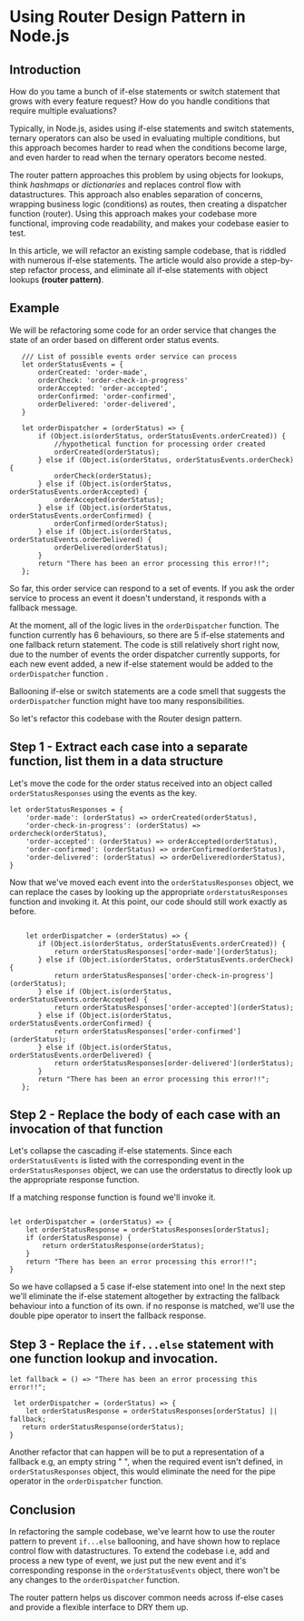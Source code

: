 # Using Router Design Pattern in Node.js

## Introduction
 How do you tame a bunch of if-else statements or switch statement that grows with every feature request? How do you handle conditions that require multiple evaluations?
 
 Typically, in Node.js, asides using if-else statements and switch statements, ternary operators can also be used in evaluating multiple conditions, but this approach becomes harder to read when the conditions become large, and even harder to read when the ternary operators become nested.
 
 The router pattern approaches this problem by using objects for lookups, think *hashmaps* or *dictionaries* and replaces control flow with datastructures. This approach also enables separation of concerns, wrapping business logic (conditions) as routes, then creating a dispatcher function (router). Using this approach makes your codebase more functional, improving code readability, and makes your codebase easier to test.
 
 In this article, we will refactor an existing sample codebase, that is riddled with numerous if-else statements. The article would also provide a step-by-step refactor process, and eliminate all if-else statements with object lookups **(router pattern)**.
 
 ## Example
 We will be refactoring some code for an order service that changes the state of an order based on different order status events.

 ```
    /// List of possible events order service can process
    let orderStatusEvents = {
        orderCreated: 'order-made',
        orderCheck: 'order-check-in-progress'
        orderAccepted: 'order-accepted',
        orderConfirmed: 'order-confirmed',
        orderDelivered: 'order-delivered',
    }
    
    let orderDispatcher = (orderStatus) => {
        if (Object.is(orderStatus, orderStatusEvents.orderCreated)) {
            //hypothetical function for processing order created
            orderCreated(orderStatus);
        } else if (Object.is(orderStatus, orderStatusEvents.orderCheck) {
            orderCheck(orderStatus);
        } else if (Object.is(orderStatus, orderStatusEvents.orderAccepted) {
            orderAccepted(orderStatus);
        } else if (Object.is(orderStatus, orderStatusEvents.orderConfirmed) {
            orderConfirmed(orderStatus);
        } else if (Object.is(orderStatus, orderStatusEvents.orderDelivered) {
            orderDelivered(orderStatus);
        }
        return "There has been an error processing this error!!";
    };
 ```
 
 So far, this order service can respond to a set of events. If you ask the order service to process an event it doesn't understand, it responds with a fallback message.
 
 At the moment, all of the logic lives in the `orderDispatcher` function. The function currently has 6 behaviours, so there are 5 if-else statements and one fallback return statement. The code is still relatively short right now, due to the number of events the order dispatcher currently supports, for each new event added, a new if-else statement would be added to the `orderDispatcher` function .
 
 Ballooning if-else or switch statements are a code smell that suggests the `orderDispatcher` function might have too many responsibilities.
 
 So let's refactor this codebase with the Router design pattern.
 
 ## Step 1 - Extract each case into a separate function, list them in a data structure
 
 Let's move the code for the order status received into an object called `orderStatusResponses` using the events as the key.
 ```
 let orderStatusResponses = {
     'order-made': (orderStatus) => orderCreated(orderStatus),
     'order-check-in-progress': (orderStatus) => ordercheck(orderStatus),
     'order-accepted': (orderStatus) => orderAccepted(orderStatus),
     'order-confirmed': (orderStatus) => orderConfirmed(orderStatus),
     'order-delivered': (orderStatus) => orderDelivered(orderStatus),
 }
 ```
 
 Now that we've moved each event into the `orderStatusResponses` object, we can replace the cases by looking up the appropriate `orderstatusResponses` function and invoking it. At this point, our code should still work exactly as before.
 
 ```
 
     let orderDispatcher = (orderStatus) => {
        if (Object.is(orderStatus, orderStatusEvents.orderCreated)) {
            return orderStatusResponses['order-made'](orderStatus);
        } else if (Object.is(orderStatus, orderStatusEvents.orderCheck) {
            return orderStatusResponses['order-check-in-progress'](orderStatus);
        } else if (Object.is(orderStatus, orderStatusEvents.orderAccepted) {
            return orderStatusResponses['order-accepted'](orderStatus);
        } else if (Object.is(orderStatus, orderStatusEvents.orderConfirmed) {
            return orderStatusResponses['order-confirmed'](orderStatus);
        } else if (Object.is(orderStatus, orderStatusEvents.orderDelivered) {
            return orderStatusResponses[order-delivered'](orderStatus);
        }
        return "There has been an error processing this error!!";
    };
 ```
 
 ## Step 2 - Replace the body of each case with an invocation of that function
 
 Let's collapse the cascading if-else statements. Since each `orderStatusEvents` is listed with the corresponding event  in the `orderStatusResponses` object, we can use the orderstatus to directly look up the appropriate response function.
 
 If a matching response function is found we'll invoke it.
 
 ```
 
 let orderDispatcher = (orderStatus) => {
     let orderStatusResponse = orderStatusResponses[orderStatus];
     if (orderStatusResponse) {
         return orderStatusResponse(orderStatus);
     }
     return "There has been an error processing this error!!";
 }
 ```
 
 So we have collapsed a 5 case if-else statement into one! In the next step we'll eliminate the if-else statement altogether by extracting the fallback behaviour into a function of its own. if no response is matched, we'll use the double pipe operator to insert the fallback response.
 
 ## Step 3 - Replace the `if...else` statement with one function lookup and invocation.
 
 ```
 let fallback = () => "There has been an error processing this error!!";
 
  let orderDispatcher = (orderStatus) => {
     let orderStatusResponse = orderStatusResponses[orderStatus] || fallback;
    return orderStatusResponse(orderStatus);
 }
 ```

Another refactor that can happen will be to put a representation of a fallback e.g, an empty string " ", when the required event isn't defined, in `orderStatusResponses` object, this would eliminate the need for the pipe operator in the `orderDispatcher` function.

## Conclusion

In refactoring the sample codebase, we've learnt how to use the router pattern to prevent `if...else` ballooning, and have shown how to replace control flow with datastructures. To extend the codebase i.e, add and process a new type of event, we just put the new event and it's corresponding response in the `orderStatusEvents` object, there won't be any changes to the `orderDispatcher` function.

The router pattern helps us discover common needs across if-else cases and provide a flexible interface to DRY them up. 

 
 
 
 





  
